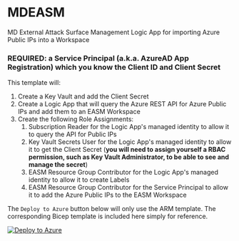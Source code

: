 # MDEASM
 MD External Attack Surface Management Logic App for importing Azure Public IPs into a Workspace

### REQUIRED: a Service Principal (a.k.a. AzureAD App Registration) which you know the Client ID and Client Secret

This template will:
  1. Create a Key Vault and add the Client Secret
  2. Create a Logic App that will query the Azure REST API for Azure Public IPs and add them to an EASM Workspace
  3. Create the following Role Assignments:
     1. Subscription Reader for the Logic App's managed identity to allow it to query the API for Public IPs
     2. Key Vault Secrets User for the Logic App's managed identity to allow it to get the Client Secret (**you will need to assign yourself a RBAC permission, such as Key Vault Administrator, to be able to see and manage the secret**)
     3. EASM Resource Group Contributor for the Logic App's managed identity to allow it to create Labels
     4. EASM Resource Group Contributor for the Service Principal to allow it to add the Azure Public IPs to the EASM Workspace

The `Deploy to Azure` button below will only use the ARM template. The corresponding Bicep template is included here simply for reference.

[![Deploy to Azure](https://aka.ms/deploytoazurebutton)](https://portal.azure.com/#create/Microsoft.Template/uri/https%3A%2F%2Fraw.githubusercontent.com%2Fmr-mongo%2FMDEASM%2Fmain%2FLogicApps%2FGetAzurePublicIPs.json)